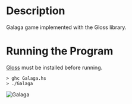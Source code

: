 Description
===========

Galaga game implemented with the Gloss library.

Running the Program
===================
[Gloss](http://gloss.ouroborus.net/) must be installed before running.

```
> ghc Galaga.hs
> ./Galaga
```

![Galaga](https://github.com/elynnyap/galaga/blob/master/galaga.png)